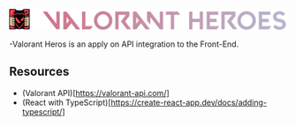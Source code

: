 <div align="center">
    <img src="Readme LOGO.svg" alt="Project Logo">
</div>

-Valorant Heros is an apply on API integration to the Front-End.
## Resources 
- (Valorant API)[https://valorant-api.com/]
- (React with TypeScript)[https://create-react-app.dev/docs/adding-typescript/]
